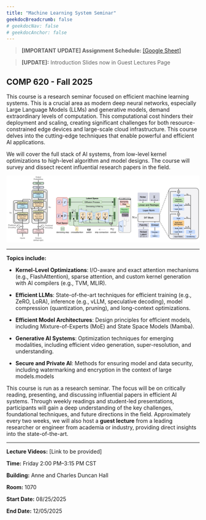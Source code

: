 ```yaml
---
title: "Machine Learning System Seminar"
geekdocBreadcrumb: false
# geekdocNav: false
# geekdocAnchor: false
---
```


> **[IMPORTANT UPDATE] Assignment Schedule:** [[Google Sheet]](https://docs.google.com/spreadsheets/d/17DBRr8kjZIyAQJ1P26436a4KRUBQLg1sgonxTVYW_DM/edit?usp=sharing)

> **[UPDATE]:** Introduction Slides now in Guest Lectures Page

## COMP 620 - Fall 2025

This course is a research seminar focused on efficient machine learning systems. This is a crucial area as modern deep neural networks, especially Large Language Models (LLMs) and generative models, demand extraordinary levels of computation. This computational cost hinders their deployment and scaling, creating significant challenges for both resource-constrained edge devices and large-scale cloud infrastructure. This course delves into the cutting-edge techniques that enable powerful and efficient AI applications.

We will cover the full stack of AI systems, from low-level kernel optimizations to high-level algorithm and model designs. The course will survey and dissect recent influential research papers in the field.

![img](./mlarch.jpg)

---
**Topics include:**
- **Kernel-Level Optimizations**: I/O-aware and exact attention mechanisms (e.g., FlashAttention), sparse attention, and custom kernel generation with AI compilers (e.g., TVM, MLIR).

- **Efficient LLMs**: State-of-the-art techniques for efficient training (e.g., ZeRO, LoRA), inference (e.g., vLLM, speculative decoding), model compression (quantization, pruning), and long-context optimizations.

- **Efficient Model Architectures**: Design principles for efficient models, including Mixture-of-Experts (MoE) and State Space Models (Mamba).

- **Generative AI Systems**: Optimization techniques for emerging modalities, including efficient video generation, super-resolution, and understanding.

- **Secure and Private AI**: Methods for ensuring model and data security, including watermarking and encryption in the context of large models.models

This course is run as a research seminar. The focus will be on critically reading, presenting, and discussing influential papers in efficient AI systems. Through weekly readings and student-led presentations, participants will gain a deep understanding of the key challenges, foundational techniques, and future directions in the field. Approximately every two weeks, we will also host a **guest lecture** from a leading researcher or engineer from academia or industry, providing direct insights into the state-of-the-art.

---

**Lecture Videos:** [Link to be provided] 

**Time:** Friday 2:00 PM–3:15 PM CST

**Building:**  Anne and Charles Duncan Hall 

**Room:** 1070

**Start Date:** 08/25/2025 

**End Date:** 12/05/2025



